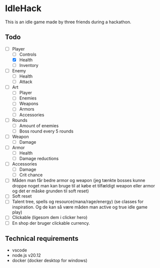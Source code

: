 # IdleHack
This is an idle game made by three friends during a hackathon.

## Todo
- [ ] Player 
    - [ ] Controls 
    - [x] Health
    - [ ] Inventory
- [ ] Enemy 
    - [ ] Health
    - [ ] Attack
- [ ] Art
    - [ ] Player
    - [ ] Enemies
    - [ ] Weapons
    - [ ] Armors
    - [ ] Accessories
- [ ] Rounds
    - [ ] Amount of enemies
    - [ ] Boss round every 5 rounds
- [ ] Weapon 
    - [ ] Damage
- [ ] Armor
    - [ ] Health 
    - [ ] Damage reductions
- [ ] Accessories
    - [ ] Damage
    - [ ] Crit chance
- [ ] Måden man får bedre armor og weapon (jeg tænkte bosses kunne droppe noget man kan bruge til at købe et tilfældigt weapon eller armor og det er måske grunden til soft reset)
- [ ] Soft reset 
- [ ] Talent tree, spells og resource(mana/rage/energy)  (se classes for inspiration. Og de kan så være måden man active og true idle game play)
- [ ] Clickable (ligesom dem i clicker hero)
- [ ] En shop der bruger clickable currency.

## Technical requirements
- vscode 
- node.js v20.12
- docker (docker desktop for windows)
